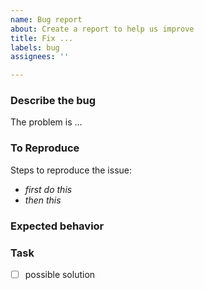 ```yaml
---
name: Bug report
about: Create a report to help us improve
title: Fix ...
labels: bug
assignees: ''

---
```


### Describe the bug

The problem is ...

<!-- A clear and concise description of what the bug is. -->

### To Reproduce

Steps to reproduce the issue:

- *first do this*
- *then this*

### Expected behavior

<!-- A clear and concise description of what you expected to happen. --> 

### Task

- [ ] possible solution
